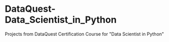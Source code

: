 # DataQuest-Data_Scientist_in_Python
Projects from DataQuest Certification Course for "Data Scientist in Python"
